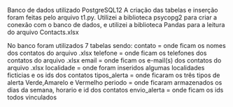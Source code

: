 Banco de dados utilizado PostgreSQL12
A criação das tabelas e inserção foram feitas pelo arquivo t1.py.
Utilizei a biblioteca psycopg2 para criar a conexão com o banco de dados, e utilizei a biblioteca
Pandas para a leitura do arquivo Contacts.xlsx

No banco foram utilizados 7 tabelas sendo:
  contato = onde ficam os nomes dos contatos do arquivo .xlsx
  telefone = onde ficam os telefones dos contatos do arquivo .xlsx
  email = onde ficam os e-mail(s) dos contatos do arquivo .xlsx
  localidade = onde foram inseridos algumas localidades ficticias e os ids dos contatos
  tipos_alerta = onde ficaram os três tipos de alerta Verde,Amarelo e Vermelho
  periodo = onde ficaram armazenados os dias da semana, horario e id dos contatos
  envio_alerta = onde ficam os ids todos vinculados
